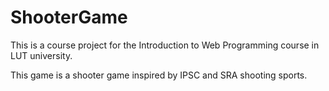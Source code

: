 # ShooterGame

This is a course project for the Introduction to Web Programming course in LUT university.

This game is a shooter game inspired by IPSC and SRA shooting sports.

